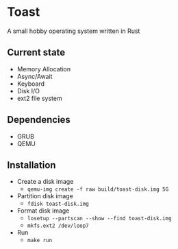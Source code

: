 # Toast
A small hobby operating system written in Rust

## Current state
- Memory Allocation
- Async/Await
- Keyboard
- Disk I/O
- ext2 file system 

## Dependencies
- GRUB
- QEMU

## Installation
- Create a disk image
    - `qemu-img create -f raw build/toast-disk.img 5G`
- Partition disk image
    - `fdisk toast-disk.img`
- Format disk image
    - `losetup --partscan --show --find toast-disk.img`
    - `mkfs.ext2 /dev/loop7`
- Run
    - `make run`

